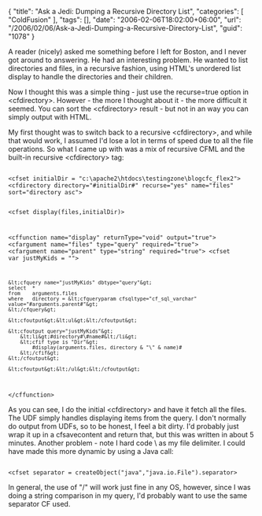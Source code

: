 {
	"title": "Ask a Jedi: Dumping a Recursive Directory List",
	"categories": [
		"ColdFusion"
	],
	"tags": [],
	"date": "2006-02-06T18:02:00+06:00",
	"url": "/2006/02/06/Ask-a-Jedi-Dumping-a-Recursive-Directory-List",
	"guid": "1078"
}

A reader (nicely) asked me something before I left for Boston, and I never got around to answering. He had an interesting problem. He wanted to list directories and files, in a recursive fashion, using HTML's unordered list display to handle the directories and their children.

Now I thought this was a simple thing - just use the recurse=true option in &lt;cfdirectory&gt;. However - the more I thought about it - the more difficult it seemed. You can sort the &lt;cfdirectory&gt; result - but not in an way you can simply output with HTML. 

My first thought was to switch back to a recursive &lt;cfdirectory&gt;, and while that would work, I assumed I'd lose a lot in terms of speed due to all the file operations. So what I came up with was a mix of recursive CFML and the built-in recursive &lt;cfdirectory&gt; tag:

<code>
&lt;cfset initialDir = "c:\apache2\htdocs\testingzone\blogcfc_flex2"&gt;
&lt;cfdirectory directory="#initialDir#" recurse="yes" name="files" sort="directory asc"&gt;

&lt;cfset display(files,initialDir)&gt;

&lt;cffunction name="display" returnType="void" output="true"&gt;
	&lt;cfargument name="files" type="query" required="true"&gt;
	&lt;cfargument name="parent" type="string" required="true"&gt;
	&lt;cfset var justMyKids = ""&gt;
	
	&lt;cfquery name="justMyKids" dbtype="query"&gt;
	select	*
	from	arguments.files
	where	directory = &lt;cfqueryparam cfsqltype="cf_sql_varchar" value="#arguments.parent#"&gt;
	&lt;/cfquery&gt;	
	
	&lt;cfoutput&gt;&lt;ul&gt;&lt;/cfoutput&gt;
	
	&lt;cfoutput query="justMyKids"&gt;
		&lt;li&gt;#directory#\#name#&lt;/li&gt;
		&lt;cfif type is "Dir"&gt;
			#display(arguments.files, directory & "\" & name)#
		&lt;/cfif&gt;
	&lt;/cfoutput&gt;
	
	&lt;cfoutput&gt;&lt;/ul&gt;&lt;/cfoutput&gt;
	
&lt;/cffunction&gt;
</code>

As you can see, I do the initial &lt;cfdirectory&gt; and have it fetch all the files. The UDF simply handles displaying items from the query. I don't normally do output from UDFs, so to be honest, I feel a bit dirty. I'd probably just wrap it up in a cfsavecontent and return that, but this was written in about 5 minutes. Another problem - note I hard code \ as my file delimiter. I could have made this more dynamic by using a Java call:

<code>
&lt;cfset separator = createObject("java","java.io.File").separator&gt;
</code>

In general, the use of "/" will work just fine in any OS, however, since I was doing a string comparison in my query, I'd probably want to use the same separator CF used.